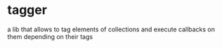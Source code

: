 tagger
======

a lib that allows to tag elements of collections and execute callbacks on them depending on their tags